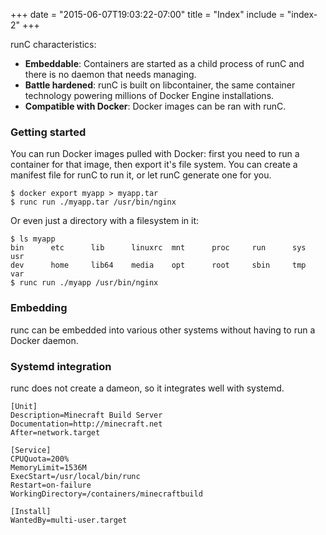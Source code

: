 +++
date = "2015-06-07T19:03:22-07:00"
title = "Index"
include = "index-2"
+++

runC characteristics:
 - **Embeddable**: Containers are started as a child process of runC and there is no daemon that needs managing.
 - **Battle hardened**: runC is built on libcontainer, the same container technology powering millions of Docker Engine installations.
 - **Compatible with Docker**: Docker images can be ran with runC.

### Getting started

You can run Docker images pulled with Docker: first you need to run a container for that image, then export it's file system. You can create a manifest file for runC to run it, or let runC generate one for you.
```
$ docker export myapp > myapp.tar
$ runc run ./myapp.tar /usr/bin/nginx
```

Or even just a directory with a filesystem in it:
```
$ ls myapp
bin      etc      lib      linuxrc  mnt      proc     run      sys      usr
dev      home     lib64    media    opt      root     sbin     tmp      var
$ runc run ./myapp /usr/bin/nginx
```

### Embedding

runc can be embedded into various other systems without having to run a Docker daemon.

### Systemd integration

runc does not create a dameon, so it integrates well with systemd.

```
[Unit]
Description=Minecraft Build Server
Documentation=http://minecraft.net
After=network.target

[Service]
CPUQuota=200%
MemoryLimit=1536M
ExecStart=/usr/local/bin/runc
Restart=on-failure
WorkingDirectory=/containers/minecraftbuild

[Install]
WantedBy=multi-user.target
```
